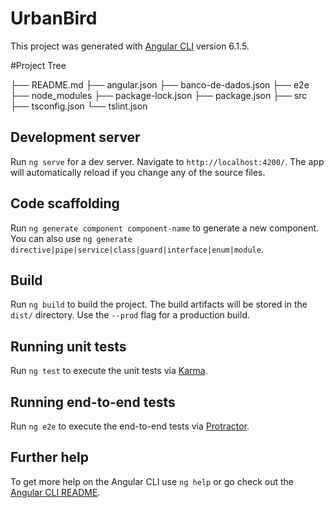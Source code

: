 # UrbanBird

This project was generated with [Angular CLI](https://github.com/angular/angular-cli) version 6.1.5.

#Project Tree

├── README.md
├── angular.json
├── banco-de-dados.json
├── e2e
├── node_modules
├── package-lock.json
├── package.json
├── src
├── tsconfig.json
└── tslint.json


## Development server

Run `ng serve` for a dev server. Navigate to `http://localhost:4200/`. The app will automatically reload if you change any of the source files.

## Code scaffolding

Run `ng generate component component-name` to generate a new component. You can also use `ng generate directive|pipe|service|class|guard|interface|enum|module`.

## Build

Run `ng build` to build the project. The build artifacts will be stored in the `dist/` directory. Use the `--prod` flag for a production build.

## Running unit tests

Run `ng test` to execute the unit tests via [Karma](https://karma-runner.github.io).

## Running end-to-end tests

Run `ng e2e` to execute the end-to-end tests via [Protractor](http://www.protractortest.org/).

## Further help

To get more help on the Angular CLI use `ng help` or go check out the [Angular CLI README](https://github.com/angular/angular-cli/blob/master/README.md).
